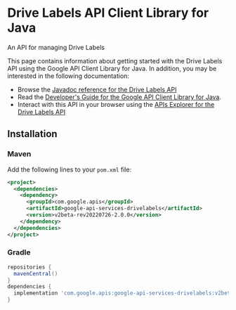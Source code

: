 # Drive Labels API Client Library for Java

An API for managing Drive Labels

This page contains information about getting started with the Drive Labels API
using the Google API Client Library for Java. In addition, you may be interested
in the following documentation:

* Browse the [Javadoc reference for the Drive Labels API][javadoc]
* Read the [Developer's Guide for the Google API Client Library for Java][google-api-client].
* Interact with this API in your browser using the [APIs Explorer for the Drive Labels API][api-explorer]

## Installation

### Maven

Add the following lines to your `pom.xml` file:

```xml
<project>
  <dependencies>
    <dependency>
      <groupId>com.google.apis</groupId>
      <artifactId>google-api-services-drivelabels</artifactId>
      <version>v2beta-rev20220726-2.0.0</version>
    </dependency>
  </dependencies>
</project>
```

### Gradle

```gradle
repositories {
  mavenCentral()
}
dependencies {
  implementation 'com.google.apis:google-api-services-drivelabels:v2beta-rev20220726-2.0.0'
}
```

[javadoc]: https://googleapis.dev/java/google-api-services-drivelabels/latest/index.html
[google-api-client]: https://github.com/googleapis/google-api-java-client/
[api-explorer]: https://developers.google.com/apis-explorer/#p/drivelabels/v1/
